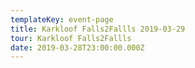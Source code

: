 ```yaml
---
templateKey: event-page
title: Karkloof Falls2Fallls 2019-03-29
tour: Karkloof Falls2Fallls
date: 2019-03-28T23:00:00.000Z
---
```


